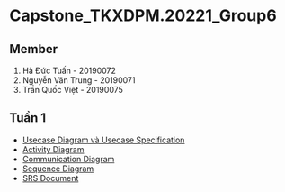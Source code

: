 # Capstone_TKXDPM.20221_Group6

## Member

1. Hà Đức Tuấn - 20190072
2. Nguyễn Văn Trung - 20190071
3. Trần Quốc Việt - 20190075

## Tuần 1
- [Usecase Diagram và Usecase Specification](/Usecase)
- [Activity Diagram](/Activity%20Diagram)
- [Communication Diagram](/Communication%20Diagram)
- [Sequence Diagram](/Sequence%20Diagram)
- [SRS Document](/SRS.pdf)

